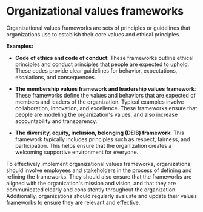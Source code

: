 # Organizational values frameworks

Organizational values frameworks are sets of principles or guidelines that organizations use to establish their core values and ethical principles.

**Examples:**

* **Code of ethics and code of conduct**: These frameworks outline ethical principles and conduct principles that people are expected to uphold. These codes provide clear guidelines for behavior, expectations, escalations, and consequences.

* **The membership values framework and leadership values framework**: These frameworks define the values and behaviors that are expected of members and leaders of the organization. Typical examples involve collaboration, innovation, and excellence. These frameworks ensure that people are modeling the organization's values, and also increase accountability and transparency.

* **The diversity, equity, inclusion, belonging (DEIB) framework**: This framework typically includes principles such as respect, fairness, and participation. This helps ensure that the organization creates a welcoming supportive environment for everyone.

To effectively implement organizational values frameworks, organizations should involve employees and stakeholders in the process of defining and refining the frameworks. They should also ensure that the frameworks are aligned with the organization's mission and vision, and that they are communicated clearly and consistently throughout the organization. Additionally, organizations should regularly evaluate and update their values frameworks to ensure they are relevant and effective.
